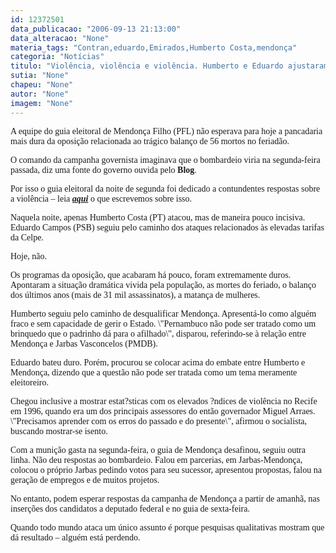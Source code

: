 ```yaml
---
id: 12372501
data_publicacao: "2006-09-13 21:13:00"
data_alteracao: "None"
materia_tags: "Contran,eduardo,Emirados,Humberto Costa,mendonça"
categoria: "Notícias"
titulo: "Violência, violência e violência. Humberto e Eduardo ajustaram a mira contra Mendonça"
sutia: "None"
chapeu: "None"
autor: "None"
imagem: "None"
---
```

<p><P><FONT face=Verdana>A equipe do guia eleitoral de Mendonça Filho (PFL) não esperava para hoje a pancadaria mais dura da oposição relacionada ao trágico balanço de 56 mortos no feriadão.</FONT></P></p>
<p><P><FONT face=Verdana>O comando da campanha governista imaginava que o bombardeio viria na segunda-feira passada, diz uma fonte&nbsp;do governo&nbsp;ouvida pelo <STRONG>Blog</STRONG>. </FONT></P></p>
<p><P><FONT face=Verdana>Por isso o guia eleitoral da noite de segunda foi dedicado a contundentes respostas sobre a violência – leia <STRONG><EM><A href=\"https://jc3.uol.com.br/blogs/jc/2006/09/11/index.php\" target=_blank>aqui</A></EM></STRONG> o que escrevemos sobre isso.</FONT></P></p>
<p><P><FONT face=Verdana>Naquela noite, apenas Humberto Costa (PT) atacou, mas de maneira pouco incisiva. Eduardo Campos (PSB) seguiu pelo caminho dos ataques relacionados às elevadas tarifas da Celpe.</FONT></P></p>
<p><P><FONT face=Verdana>Hoje, não. </FONT></P></p>
<p><P><FONT face=Verdana>Os programas da oposição, que acabaram há pouco, foram extremamente duros. Apontaram a situação dramática vivida pela população, as mortes do feriado, o balanço dos últimos anos (mais de 31 mil assassinatos), a matança de mulheres.</FONT></P></p>
<p><P><FONT face=Verdana>Humberto seguiu pelo caminho de desqualificar Mendonça. Apresentá-lo como alguém fraco e sem capacidade de gerir o Estado. \"Pernambuco não pode ser tratado como um brinquedo que o padrinho dá para o afilhado\", disparou, referindo-se à relação entre Mendonça e Jarbas Vasconcelos (PMDB).</FONT></P></p>
<p><P><FONT face=Verdana>Eduardo bateu duro. Porém, procurou se colocar acima do embate entre Humberto e Mendonça, dizendo que a questão não pode ser tratada como um tema meramente eleitoreiro.</FONT></P></p>
<p><P><FONT face=Verdana>Chegou inclusive a mostrar estat?sticas com os elevados ?ndices de violência no Recife em 1996, quando era um dos principais assessores do então governador Miguel Arraes. \"Precisamos aprender com os erros do passado e do presente\", afirmou o socialista, buscando mostrar-se isento.</FONT></P></p>
<p><P><FONT face=Verdana>Com a munição gasta na segunda-feira, o guia de Mendonça desafinou, seguiu outra linha. Não deu respostas ao bombardeio. Falou em parcerias, em Jarbas-Mendonça, colocou o próprio Jarbas pedindo votos para seu sucessor, apresentou propostas, falou na geração de empregos e de muitos projetos.</FONT></P></p>
<p><P><FONT face=Verdana>No entanto, podem esperar respostas da campanha de Mendonça a partir de amanhã, nas inserções dos candidatos a deputado federal e no guia de sexta-feira.</FONT></P></p>
<p><P><FONT face=Verdana>Quando todo mundo ataca um único assunto é porque pesquisas&nbsp;qualitativas mostram que dá resultado – alguém está perdendo.</FONT></P> </p>
